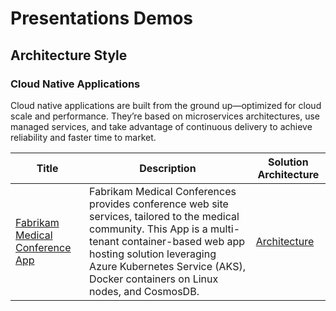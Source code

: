 # Presentations Demos

## Architecture Style

### Cloud Native Applications

Cloud native applications are built from the ground up—optimized for cloud scale and performance. They’re based on microservices architectures, use managed services, and take advantage of continuous delivery to achieve reliability and faster time to market.

| Title                                                                                                                       	| Description                                                                                                                                                                                                                                                                                                                                                                                                  	| Solution Architecture                                                                                                                      	|
|-----------------------------------------------------------------------------------------------------------------------------	|--------------------------------------------------------------------------------------------------------------------------------------------------------------------------------------------------------------------------------------------------------------------------------------------------------------------------------------------------------------------------------------------------------------	|--------------------------------------------------------------------------------------------------------------------------------------------	|
| [Fabrikam Medical Conference App](https://github.com/Evilazaro/Cloud-Native-Applications "Fabrikam Medical Conference App") 	| Fabrikam Medical Conferences provides conference web site services, tailored to the medical community. This App is a multi-tenant container-based web app hosting solution leveraging Azure Kubernetes Service (AKS), Docker containers on Linux nodes, and CosmosDB. 	| [Architecture](https://github.com/Evilazaro/Cloud-Native-Applications/blob/main/Hands-on%20lab/media/solution-topology.png "Architecture") 	|
